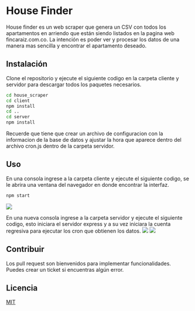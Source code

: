 # House Finder

House finder es un web scraper que genera un CSV con todos los apartamentos en arriendo que están siendo listados en la pagina web fincaraiz.com.co. La intención es poder ver y procesar los datos de una manera mas sencilla y encontrar el apartamento deseado.

## Instalación

Clone el repositorio y ejecute el siguiente codigo en la carpeta cliente y servidor para descargar todos los paquetes necesarios.

```bash
cd house_scraper
cd client
npm install
cd ..
cd server
npm install

```
Recuerde que tiene que crear un archivo de configuracion con la informacion de la base de datos y ajustar la hora que aparece dentro del archivo cron.js dentro de la carpeta servidor.


## Uso

En una consola ingrese a la carpeta cliente y ejecute el siguiente codigo, se le abrira una ventana del navegador en donde encontrar la interfaz.
```python
npm start
```

![](https://i.imgur.com/IM78T8T.jpg)


En una nueva consola ingrese a la carpeta servidor y ejecute el siguiente codigo, esto iniciara el servidor express y a su vez iniciara la cuenta regresiva para ejecutar los cron que obtienen los datos.
![](https://i.imgur.com/X16cFYd.jpg)
![](https://i.imgur.com/7DBRELu.jpg)

## Contribuir

Los pull request son bienvenidos para implementar funcionalidades.  
Puedes crear un ticket si encuentras algún error.

## Licencia

[MIT](https://choosealicense.com/licenses/mit/)
